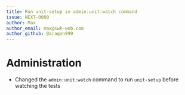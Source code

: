 ```yaml
---
title: Run unit-setup in admin:unit:watch command
issue: NEXT-0000
author: Max
author_email: max@swk-web.com
author_github: @aragon999
---
```

# Administration
* Changed the `admin:unit:watch` command to run `unit-setup` before watching the tests

